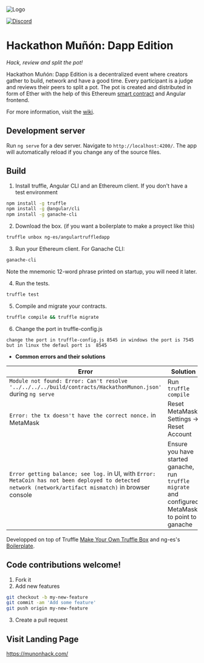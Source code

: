 

![Logo](https://hackathonmunon.web.app/assets/munon.png)

[![Discord](https://img.shields.io/discord/593256013008994305.svg?label=Discord&logo=discord&color=7289DA&labelColor=2C2F33)](https://discord.gg/XUVGbS)

# Hackathon Muñón: Dapp Edition

_Hack, review and split the pot!_

Hackathon Muñón: Dapp Edition is a decentralized event where creators gather to build, network and have a good time. Every participant is a judge and reviews their peers to split a pot. The pot is created and distributed in form of Ether with the help of this Ethereum [smart contract](https://github.com/Turupawn/HackathonMunon/blob/master/contracts/HackathonMunon.sol) and Angular frontend.

For more information, visit the [wiki](https://github.com/Turupawn/HackathonMunon/wiki).

## Development server

Run `ng serve` for a dev server. Navigate to `http://localhost:4200/`. The app will automatically reload if you change any of the source files.

## Build

1. Install truffle, Angular CLI and an Ethereum client. If you don't have a test environment

```bash
npm install -g truffle
npm install -g @angular/cli
npm install -g ganache-cli
```

2. Download the box. (if you want a boilerplate to make a proyect like this)

```bash
truffle unbox ng-es/angulartruffledapp
```

3. Run your Ethereum client. For Ganache CLI:

```bash
ganache-cli
```

Note the mnemonic 12-word phrase printed on startup, you will need it later.

4. Run the tests.

```bash
truffle test
```

5. Compile and migrate your contracts.

```bash
truffle compile && truffle migrate
```

6. Change the port in truffle-config.js

```
change the port in truffle-config.js 8545 in windows the port is 7545 but in linux the defaul port is  8545
```

- **Common errors and their solutions**

| Error                                                                                                                                                    | Solution                                                                                           |
| -------------------------------------------------------------------------------------------------------------------------------------------------------- | -------------------------------------------------------------------------------------------------- |
| `Module not found: Error: Can't resolve '../../../../build/contracts/HackathonMunon.json'` during `ng serve`                                                    | Run `truffle compile`                                                                              |
| `Error: the tx doesn't have the correct nonce.` in MetaMask                                                                                              | Reset MetaMask: Settings -> Reset Account                                                          |
| `Error getting balance; see log.` in UI, with `Error: MetaCoin has not been deployed to detected network (network/artifact mismatch)` in browser console | Ensure you have started ganache, run `truffle migrate` and configured MetaMask to point to ganache | `Error: i cannot see my account or balance` Ensure you are logged in metamask and refresh | If you have a custom rcp in ganache you can change the dir in `src/app/contract/contract.service.ts line21 with your dir` | `Error: [ethjs-rpc] rpc error with payload` in Metamask | You may need upadate Ganache and restart metamask because some old vesions give 0 gas and the transaction is mark as underpriced |

Developped on top of Truffle [Make Your Own Truffle Box](https://truffleframework.com/docs/truffle/advanced/creating-a-truffle-box) and ng-es's [Boilerplate](https://github.com/ng-es/Angular-Truffle-Dapp).

## Code contributions welcome!

1. Fork it
2. Add new features

```bash
git checkout -b my-new-feature
git commit -am 'Add some feature'
git push origin my-new-feature
```

3. Create a pull request


## Visit Landing Page
https://munonhack.com/
